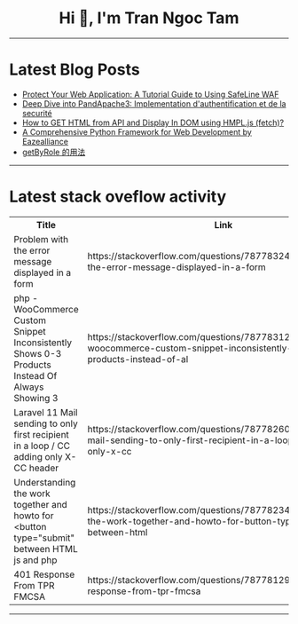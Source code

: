 <h1 align="center">Hi 👋, I'm Tran Ngoc Tam</h1>

---

# Latest Blog Posts 
<!-- BLOG-POST-LIST:START -->
- [Protect Your Web Application: A Tutorial Guide to Using SafeLine WAF](https://dev.to/lulu_liu_c90f973e2f954d7f/protect-your-web-application-a-tutorial-guide-to-using-safeline-waf-jjn)
- [Deep Dive into PandApache3: Implementation d&#39;authentification et de la securité](https://dev.to/pykpyky/deep-dive-into-pandapache3-implementation-dauthentification-et-de-la-securite-462n)
- [How to GET HTML from API and Display In DOM using HMPL.js &lpar;fetch&rpar;?](https://dev.to/antonmak1/how-to-get-html-from-api-and-display-in-dom-using-hmpljs-fetch-1ipe)
- [A Comprehensive Python Framework for Web Development by Eazealliance](https://dev.to/eazealliance_services/a-comprehensive-python-framework-for-web-development-by-eazealliance-2b19)
- [getByRole 的用法](https://dev.to/dennischeung/getbyrole-de-yong-fa-3ba9)
<!-- BLOG-POST-LIST:END -->

---

# Latest stack oveflow activity
<table>
  <tr><th>Title</th><th>Link</th></tr>
  <!-- STACKOVERFLOW:START --><tr><td>Problem with the error message displayed in a form</td><td>https://stackoverflow.com/questions/78778324/problem-with-the-error-message-displayed-in-a-form</td></tr><tr><td>php - WooCommerce Custom Snippet Inconsistently Shows 0-3 Products Instead Of Always Showing 3</td><td>https://stackoverflow.com/questions/78778312/php-woocommerce-custom-snippet-inconsistently-shows-0-3-products-instead-of-al</td></tr><tr><td>Laravel 11 Mail sending to only first recipient in a loop / CC adding only X-CC header</td><td>https://stackoverflow.com/questions/78778260/laravel-11-mail-sending-to-only-first-recipient-in-a-loop-cc-adding-only-x-cc</td></tr><tr><td>Understanding the work together and howto for &lt;button type=&quot;submit&quot; between HTML js and php</td><td>https://stackoverflow.com/questions/78778234/understanding-the-work-together-and-howto-for-button-type-submit-between-html</td></tr><tr><td>401 Response From TPR FMCSA</td><td>https://stackoverflow.com/questions/78778129/401-response-from-tpr-fmcsa</td></tr><!-- STACKOVERFLOW:END -->
</table>

---


